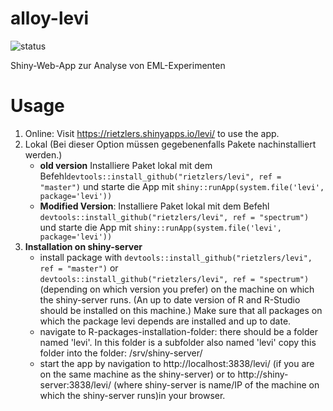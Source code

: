# alloy-levi

![status](https://img.shields.io/badge/status-under_development-orange)

Shiny-Web-App zur Analyse von EML-Experimenten

# Usage

1. Online: Visit https://rietzlers.shinyapps.io/levi/ to use the app. 
2. Lokal (Bei dieser Option müssen gegebenenfalls Pakete nachinstalliert werden.)
    - **old version** Installiere Paket lokal mit dem Befehl`devtools::install_github("rietzlers/levi", ref = "master")` 
    und starte die App mit `shiny::runApp(system.file('levi', package='levi'))`
    - **Modified Version**: Installiere Paket lokal mit dem Befehl `devtools::install_github("rietzlers/levi", ref = "spectrum")` 
    und starte die App mit `shiny::runApp(system.file('levi', package='levi'))`
3. **Installation on shiny-server**
    - install package with `devtools::install_github("rietzlers/levi", ref = "master")` or  
    `devtools::install_github("rietzlers/levi", ref = "spectrum")`  (depending on which version you prefer)
    on the machine on which the shiny-server runs. (An up to date version of R and R-Studio should be installed on this
    machine.) Make sure that all packages on which the package levi depends are installed and 
    up to date.
    - navigate to R-packages-installation-folder: there should be a folder named 'levi'.
    In this folder is a subfolder also named 'levi' copy this folder into the folder:
    /srv/shiny-server/
    - start the app by navigation to http://localhost:3838/levi/ (if you are on the
    same machine as the shiny-server) or to http://shiny-server:3838/levi/ 
    (where shiny-server is name/IP of the machine on which the shiny-server runs)in your browser.





